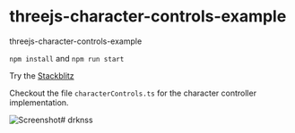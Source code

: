 # threejs-character-controls-example
threejs-character-controls-example

`npm install` and `npm run start`  
  
Try the [Stackblitz](https://stackblitz.com/github/tamani-coding/threejs-character-controls-example)  
  
Checkout the file `characterControls.ts` for the character controller implementation.

![Screenshot](https://github.com/tamani-coding/threejs-character-controls-example/blob/main/screenshot01.png?raw=true)# drknss

